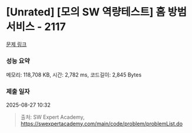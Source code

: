 # [Unrated] [모의 SW 역량테스트] 홈 방범 서비스 - 2117 

[문제 링크](https://swexpertacademy.com/main/code/problem/problemDetail.do?contestProbId=AV5V61LqAf8DFAWu) 

### 성능 요약

메모리: 118,708 KB, 시간: 2,782 ms, 코드길이: 2,845 Bytes

### 제출 일자

2025-08-27 10:32



> 출처: SW Expert Academy, https://swexpertacademy.com/main/code/problem/problemList.do